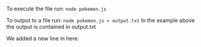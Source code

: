To execute the file run: `node pokemon.js`

To output to a file run: `node pokemon.js > output.txt`
In the example above the output is contained in output.txt

We added a new line in here.